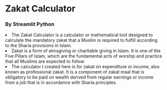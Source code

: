 # Zakat Calculator
### By Streamlit Python

<li>
The Zakat Calculator is a calculator or mathematical tool designed to calculate the mandatory zakat that a Muslim is required to fulfill according to the Sharia provisions in Islam.
</li>
<li>
Zakat is a form of almsgiving or charitable giving in Islam. It is one of the Five Pillars of Islam, which are the fundamental acts of worship and practice that all Muslims are expected to follow.
</li>
<li>
The calculator I created here is for zakat on expenditure or income, also known as professional zakat. It is a component of zakat maal that is obligatory to be paid on wealth derived from regular earnings or income from a job that is in accordance with Sharia principles.
</li>




